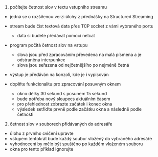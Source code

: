 1. počítejte četnost slov v textu vstupního streamu
* jedná se o rozšířenou verzi úlohy z přednášky na Structured Streaming

* stream bude číst textová data přes TCP socket z vámi vybraného portu
  - data si budete předávat pomocí netcat

* program počítá četnost slov na vstupu
  - slova jsou před zpracováním převedena na malá písmena a je odstraněna interpunkce
  - slova jsou seřazena od nejčetnějšího po nejméně četná

* výstup je předáván na konzoli, kde je i vypisován

* doplňte funkcionalitu pro zpracování posuvným oknem
  - okno délky 30 sekund s posunem 15 sekund
  - bude potřeba nový sloupecs aktuálním časem
  - pro přehlednost zobrazte začátek i konec okna
  - výsledek setřiďte prvně podle začátku okna a následně podle četnosti

2. četnost slov v souborech přidávaných do adresáře
* úlohu z prvního cvičení upravte
* vstupem tentokrát bude každý soubor vložený do vybraného adresáře
* vyhodnocení by mělo být spuštěno po každém vloženém souboru
* okna pro tento příklad ignorujte
